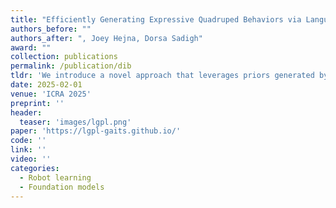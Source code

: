 ```yaml
---
title: "Efficiently Generating Expressive Quadruped Behaviors via Language-Guided Preference Learning"
authors_before: ""
authors_after: ", Joey Hejna, Dorsa Sadigh"
award: ""
collection: publications
permalink: /publication/dib
tldr: 'We introduce a novel approach that leverages priors generated by pre-trained LLMs alongside the precision of preference learning. Our method, termed Language-Guided Preference Learning (LGPL), uses LLMs to generate initial behavior samples, which are then refined through preference-based feedback to learn behaviors that closely align with human expectations.'
date: 2025-02-01
venue: 'ICRA 2025'
preprint: ''
header: 
  teaser: 'images/lgpl.png'
paper: 'https://lgpl-gaits.github.io/'
code: '' 
link: ''
video: ''
categories:
  - Robot learning
  - Foundation models
---
```

